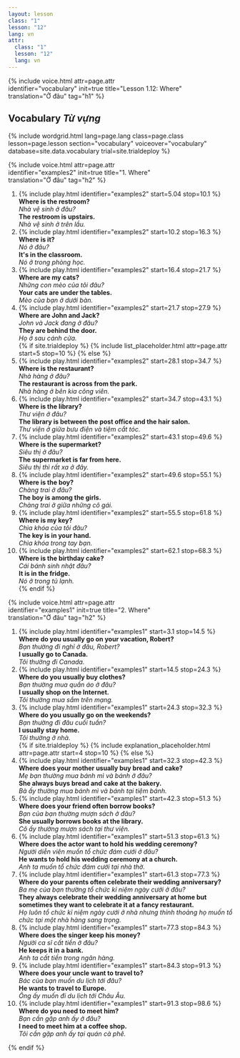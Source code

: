```yaml
---
layout: lesson
class: "1"
lesson: "12"
lang: vn
attr:
  class: "1"
  lesson: "12"
  lang: vn
---
```


{%  include voice.html attr=page.attr  
	identifier="vocabulary"  init=true
	title="Lesson 1.12: Where"        
	translation="Ở đâu"
    tag="h1" %}

## Vocabulary   *Từ vựng*

{% include wordgrid.html lang=page.lang
		class=page.class 
		lesson=page.lesson 
		section="vocabulary"
		voiceover="vocabulary"
		database=site.data.vocabulary 
		trial=site.trialdeploy %}

{%  include voice.html attr=page.attr  
	identifier="examples2"  init=true
	title="1. Where"        
	translation="Ở đâu"
    tag="h2" %}

1. {% include play.html identifier="examples2" start=5.04 stop=10.1 %} **Where is the restroom?**  
*Nhà vệ sinh ở đâu?*   
**The restroom is upstairs.**  
*Nhà vệ sinh ở trên lầu.*    
2. {% include play.html identifier="examples2" start=10.2 stop=16.3 %} **Where is it?**     
*Nó ở đâu?*  
**It's in the classroom.**   
*Nó ở trong phòng học.*    
3. {% include play.html identifier="examples2" start=16.4 stop=21.7 %} **Where are my cats?**   
*Những con mèo của tôi đâu?*    
**Your cats are under the tables.**  
*Mèo của bạn ở dưới bàn.*    
4. {% include play.html identifier="examples2" start=21.7 stop=27.9 %} **Where are John and Jack?**      
*John và Jack đang ở đâu?*    
**They are behind the door.**   
*Họ ở sau cánh cửa.*     
{% if site.trialdeploy %}
	{% include list_placeholder.html  attr=page.attr     start=5 stop=10 %}
	{% else %}
5. {% include play.html identifier="examples2" start=28.1 stop=34.7 %} **Where is the restaurant?**     
*Nhà hàng ở đâu?*   
**The restaurant is across from the park.**  
*Nhà hàng ở bên kia công viên.*     
6. {% include play.html identifier="examples2" start=34.7 stop=43.1 %} **Where is the library?**      
*Thư viện ở đâu?*   
**The library is between the post office and the hair salon.**   
*Thư viện ở giữa bưu điện và tiệm cắt tóc.*      
7. {% include play.html identifier="examples2" start=43.1 stop=49.6 %} **Where is the supermarket?**         
*Siêu thị ở đâu?*  
**The supermarket is far from here.**    
*Siêu thị thì rất xa ở đây.*      
8. {% include play.html identifier="examples2" start=49.6 stop=55.1 %} **Where is the boy?**         
*Chàng trai ở đâu?*  
**The boy is among the girls.**    
*Chàng trai ở giữa những cô gái.*     
9. {% include play.html identifier="examples2" start=55.5 stop=61.8 %} **Where is my key?**        
*Chìa khóa của tôi đâu?*   
**The key is in your hand.**    
*Chìa khóa trong tay bạn.*      
10. {% include play.html identifier="examples2" start=62.1 stop=68.3 %} **Where is the birthday cake?**         
*Cái bánh sinh nhật đâu?*   
**It is in the fridge.**    
*Nó ở trong tủ lạnh.*      
{% endif %}

{%  include voice.html attr=page.attr  
	identifier="examples1"  init=true
	title="2. Where"        
	translation="Ở đâu"
    tag="h2" %}
1. {% include play.html identifier="examples1" start=3.1 stop=14.5 %} **Where do you usually go on your vacation, Robert?**              
*Bạn thường đi nghỉ ở đâu, Robert?*   
**I usually go to Canada.**   
*Tôi thường đi Canada.*    
2. {% include play.html identifier="examples1" start=14.5 stop=24.3 %} **Where do you usually buy clothes?**          
*Bạn thường mua quần áo ở đâu?*    
**I usually shop on the Internet.**   
*Tôi thường mua sắm trên mạng.*     
3. {% include play.html identifier="examples1" start=24.3 stop=32.3 %} **Where do you usually go on the weekends?**             
*Bạn thường đi đâu cuối tuần?*   
**I usually stay home.**    
*Tôi thường ở nhà.*   
{% if site.trialdeploy %}
	{% include explanation_placeholder.html  attr=page.attr     start=4 stop=10 %}
	{% else %}
4. {% include play.html identifier="examples1" start=32.3 stop=42.3 %} **Where does your mother usually buy bread and cake?**    
*Mẹ bạn thường mua bánh mì và bánh ở đâu?*     
**She always buys bread and cake at the bakery.**           
*Bà ấy thường mua bánh mì và bánh tại tiệm bánh.*        
5. {% include play.html identifier="examples1" start=42.3 stop=51.3 %} **Where does your friend often borrow books?**   
*Bạn của bạn thường mượn sách ở đâu?*    
**She usually borrows books at the library.**    
*Cô ấy thường mượn sách tại thư viện.*      
6. {% include play.html identifier="examples1" start=51.3 stop=61.3 %} **Where does the actor want to hold his wedding ceremony?**    
*Người diễn viên muốn tổ chức đám cưới ở đâu?*    
**He wants to hold his wedding ceremony at a church.**  
*Anh ta muốn tổ chức đám cưới tại nhà thờ.*     
7. {% include play.html identifier="examples1" start=61.3 stop=77.3 %} **Where do your parents often celebrate their wedding anniversary?**   
*Ba mẹ của bạn thường tổ chức kỉ niệm ngày cưới ở đâu?*    
**They always celebrate their wedding anniversary at home but sometimes they want to celebrate it at a fancy restaurant.**     
*Họ luôn tổ chức kỉ niệm ngày cưới ở nhà nhưng thỉnh thoảng họ muốn tổ chức tại một nhà hàng sang trọng.*       
8. {% include play.html identifier="examples1" start=77.3 stop=84.3 %} **Where does the singer keep his money?**        
*Người ca sĩ cất tiền ở đâu?*    
**He keeps it in a bank.**   
*Anh ta cất tiền trong ngân hàng.*      
9. {% include play.html identifier="examples1" start=84.3 stop=91.3 %} **Where does your uncle want to travel to?**         
*Bác của bạn muốn du lịch tới đâu?*  
**He wants to travel to Europe.**    
*Ông ấy muốn đi du lịch tới Châu Âu.*      
10. {% include play.html identifier="examples1" start=91.3 stop=98.6 %} **Where do you need to meet him?**          
*Bạn cần gặp anh ấy ở đâu?*     
**I need to meet him at a coffee shop.**    
*Tôi cần gặp anh ấy tại quán cà phê.*    

{% endif %}

